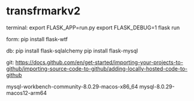 # transfrmarkv2
terminal:
export FLASK_APP=run.py
export FLASK_DEBUG=1
flask run 


form:
pip install flask-wtf

db:
pip install flask-sqlalchemy
pip install flask-mysql

git:
https://docs.github.com/en/get-started/importing-your-projects-to-github/importing-source-code-to-github/adding-locally-hosted-code-to-github

mysql-workbench-community-8.0.29-macos-x86_64
mysql-8.0.29-macos12-arm64
